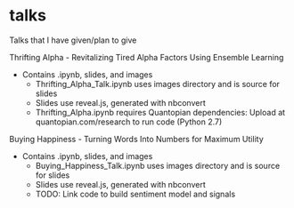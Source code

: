 # talks
Talks that I have given/plan to give

Thrifting Alpha - Revitalizing Tired Alpha Factors Using Ensemble Learning
  - Contains .ipynb, slides, and images
    - Thrifting_Alpha_Talk.ipynb uses images directory and is source for slides
    - Slides use reveal.js, generated with nbconvert
    - Thrifting_Alpha.ipynb requires Quantopian dependencies: Upload at quantopian.com/research to run code (Python 2.7)

Buying Happiness - Turning Words Into Numbers for Maximum Utility
  - Contains .ipynb, slides, and images
    - Buying_Happiness_Talk.ipynb uses images directory and is source for slides
    - Slides use reveal.js, generated with nbconvert
    - TODO: Link code to build sentiment model and signals
